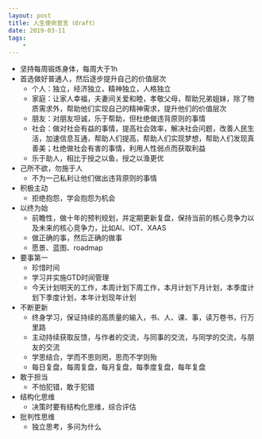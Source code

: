 ```yaml
---
layout: post
title: 人生使命宣言（draft）
date: 2019-03-11
tags:
    -
---
```


* 坚持每周锻炼身体，每周大于1h
* 首选做好普通人，然后逐步提升自己的价值层次
    * 个人：独立，经济独立，精神独立，人格独立
    * 家庭：让家人幸福，夫妻间关爱和睦，孝敬父母，帮助兄弟姐妹，除了物质需求外，帮助他们实现自己的精神需求，提升他们的价值层次
    * 朋友：对朋友坦诚，乐于帮助，但杜绝做违背原则的事情
    * 社会：做对社会有益的事情，提高社会效率，解决社会问题，改善人民生活，加速信息互通，帮助人们提高，帮助人们实现梦想，帮助人们发现真善美；杜绝做社会有害的事情，利用人性弱点而获取利益
    * 乐于助人，相比于授之以鱼，授之以渔更优
* 己所不欲，勿施于人
    * 不为一己私利让他们做出违背原则的事情
* 积极主动
    * 拒绝抱怨，学会抱怨为机会
* 以终为始
    * 前瞻性，做十年的预判规划，并定期更新复盘，保持当前的核心竞争力以及未来的核心竞争力，比如AI、IOT、XAAS
    * 做正确的事，然后正确的做事
    * 愿景、蓝图、roadmap
* 要事第一
    * 珍惜时间
    * 学习并实施GTD时间管理
    * 今天计划明天的工作，本周计划下周工作，本月计划下月计划，本季度计划下季度计划，本年计划现年计划
* 不断更新
    * 终身学习，保证持续的高质量的输入，书、人、课、事，读万卷书，行万里路
    * 主动持续获取反馈，与作者的交流，与同事的交流，与同学的交流，与朋友的交流
    * 学思结合，学而不思则罔，思而不学则殆
    * 每日复盘，每周复盘，每月复盘，每季度复盘，每年复盘
* 敢于担当
    * 不怕犯错，敢于犯错
* 结构化思维
    * 决策时要有结构化思维，综合评估
* 批判性思维
    * 独立思考，多问为什么
